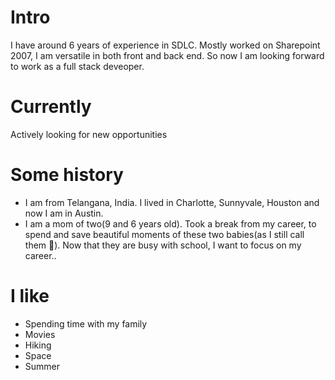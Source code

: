 
# Intro

I have around 6 years of experience in SDLC. Mostly worked on Sharepoint 2007, I am versatile in both front and back end. So now I am looking forward to work as a full stack deveoper.

# Currently

Actively looking for new opportunities

# Some history

- I am from Telangana, India. I lived in Charlotte, Sunnyvale, Houston and now I am in Austin.
- I am a mom of two(9 and 6 years old). Took a break from my career, to spend and save beautiful moments of these two babies(as I still call them 🥰). Now that they are busy with school, I want to focus on my career..


# I like

- Spending time with my family
- Movies
- Hiking
- Space
- Summer

